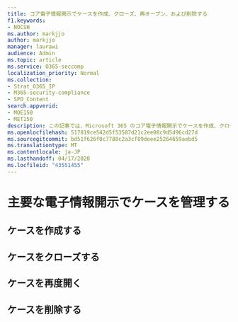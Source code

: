 ```yaml
---
title: コア電子情報開示でケースを作成、クローズ、再オープン、および削除する
f1.keywords:
- NOCSH
ms.author: markjjo
author: markjjo
manager: laurawi
audience: Admin
ms.topic: article
ms.service: O365-seccomp
localization_priority: Normal
ms.collection:
- Strat_O365_IP
- M365-security-compliance
- SPO_Content
search.appverid:
- MOE150
- MET150
description: この記事では、Microsoft 365 のコア電子情報開示でケースを作成、クローズ、再オープン、および削除する方法について説明します。
ms.openlocfilehash: 517819ce542d5f53587d21c2ee08c9d5d96cd27d
ms.sourcegitcommit: bd51f626f0c7788c2a3cf89deee25264659aebd5
ms.translationtype: MT
ms.contentlocale: ja-JP
ms.lasthandoff: 04/17/2020
ms.locfileid: "43551455"
---
```

# <a name="manage-cases-in-core-ediscovery"></a>主要な電子情報開示でケースを管理する

## <a name="create-a-case"></a>ケースを作成する

## <a name="close-a-case"></a>ケースをクローズする

## <a name="reopen-a-case"></a>ケースを再度開く

## <a name="delete-a-case"></a>ケースを削除する

